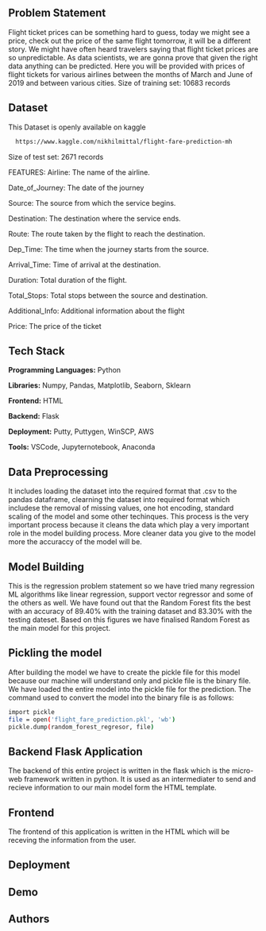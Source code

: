 

## Problem Statement
Flight ticket prices can be something hard to guess, today we might see a price, check out the price of the same flight tomorrow, it will be a different story. We might have often heard travelers saying that flight ticket prices are so unpredictable. As data scientists, we are gonna prove that given the right data anything can be predicted. Here you will be provided with prices of flight tickets for various airlines between the months of March and June of 2019 and between various cities. Size of training set: 10683 records



## Dataset
This Dataset is openly available on kaggle
```bash
  https://www.kaggle.com/nikhilmittal/flight-fare-prediction-mh
```
Size of test set: 2671 records

FEATURES: Airline: The name of the airline.

Date_of_Journey: The date of the journey

Source: The source from which the service begins.

Destination: The destination where the service ends.

Route: The route taken by the flight to reach the destination.

Dep_Time: The time when the journey starts from the source.

Arrival_Time: Time of arrival at the destination.

Duration: Total duration of the flight.

Total_Stops: Total stops between the source and destination.

Additional_Info: Additional information about the flight

Price: The price of the ticket

## Tech Stack

**Programming Languages:** Python

**Libraries:** Numpy, Pandas, Matplotlib, Seaborn, Sklearn

**Frontend:** HTML

**Backend:** Flask

**Deployment:** Putty, Puttygen, WinSCP, AWS

**Tools:** VSCode, Jupyternotebook, Anaconda


## Data Preprocessing
It includes loading the dataset into the required format that .csv to the pandas dataframe, clearning the dataset into required format which includese the removal of missing values, one hot encoding, standard scaling of the model and some other techinques. This process is the very important process because it cleans the data which play a very important role in the model building process. More cleaner data you give to the model more the accuraccy of the model will be.
## Model Building
This is the regression problem statement so we have tried many regression ML algorithms like linear regression, support vector regressor and some of the others as well. We have found out that the Random Forest fits the best with an accuracy of 89.40% with the training dataset and 83.30% with the testing dateset. Based on this figures we have finalised Random Forest as the main model for this project.
## Pickling the model
After building the model we have to create the pickle file for this model because our machine will understand only and pickle file is the binary file. We have loaded the entire model into the pickle file for the prediction. The command used to convert the model into the binary file is as follows:
```bash
import pickle
file = open('flight_fare_prediction.pkl', 'wb')
pickle.dump(random_forest_regresor, file)
```
## Backend Flask Application
The backend of this entire project is written in the flask which is the micro-web framework written in python. It is used as an intermediater to send and recieve information to our main model form the HTML template.
## Frontend
The frontend of this application is written in the HTML which will be receving the information from the user.
## Deployment

## Demo

## Authors





